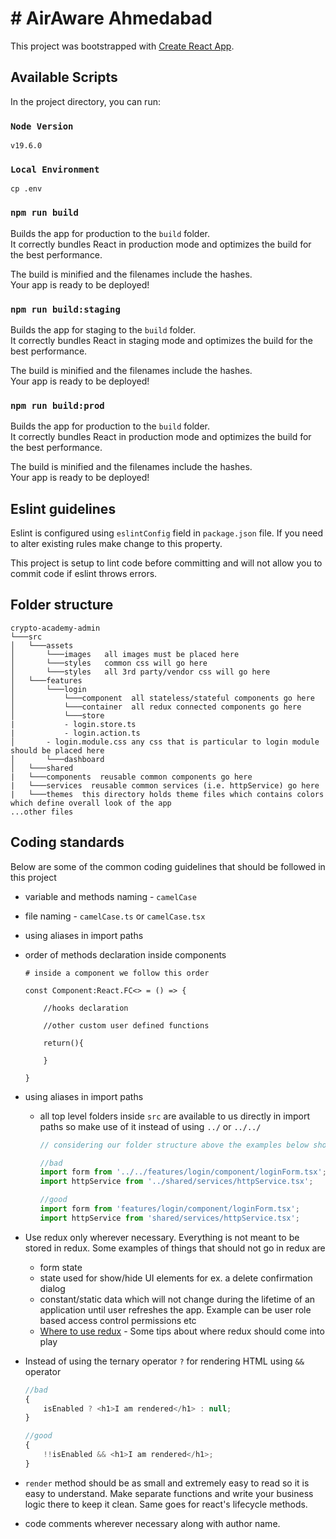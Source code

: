 # # AirAware Ahmedabad

This project was bootstrapped with [Create React App](https://github.com/facebook/create-react-app).

## Available Scripts

In the project directory, you can run:

### `Node Version`

```
v19.6.0
```

### `Local Environment`

```
cp .env
```

### `npm run build`

Builds the app for production to the `build` folder.<br>
It correctly bundles React in production mode and optimizes the build for the best performance.

The build is minified and the filenames include the hashes.<br>
Your app is ready to be deployed!

### `npm run build:staging`

Builds the app for staging to the `build` folder.<br>
It correctly bundles React in staging mode and optimizes the build for the best performance.

The build is minified and the filenames include the hashes.<br>
Your app is ready to be deployed!

### `npm run build:prod`

Builds the app for production to the `build` folder.<br>
It correctly bundles React in production mode and optimizes the build for the best performance.

The build is minified and the filenames include the hashes.<br>
Your app is ready to be deployed!

## Eslint guidelines

Eslint is configured using `eslintConfig` field in `package.json` file. If you need to alter existing rules make change to this property.

This project is setup to lint code before committing and will not allow you to commit code if eslint throws errors.

## Folder structure

```
crypto-academy-admin
└───src
│   └───assets
│   	└───images   all images must be placed here
│   	└───styles   common css will go here
│   	└───styles   all 3rd party/vendor css will go here
│   └───features
│   	└───login
│   		└───component  all stateless/stateful components go here
│   		└───container  all redux connected components go here
│   		└───store
|		    - login.store.ts
|		    - login.action.ts
│		- login.module.css any css that is particular to login module should be placed here
│   	└───dashboard
│   └───shared
|	└───components  reusable common components go here
|	└───services  reusable common services (i.e. httpService) go here
|	└───themes  this directory holds theme files which contains colors which define overall look of the app
...other files
```

## Coding standards

Below are some of the common coding guidelines that should be followed in this project

-   variable and methods naming - `camelCase `
-   file naming - `camelCase.ts` or `camelCase.tsx`
-   using aliases in import paths
-   order of methods declaration inside components

        # inside a component we follow this order

        const Component:React.FC<> = () => {

        	//hooks declaration

            //other custom user defined functions

            return(){

        	}

        }

-   using aliases in import paths

    -   all top level folders inside `src` are available to us directly in import paths so make use of it instead of using `../` or `../../`

        ```js
        // considering our folder structure above the examples below show the correct/incorrect versions of imports

        //bad
        import form from '../../features/login/component/loginForm.tsx';
        import httpService from '../shared/services/httpService.tsx';

        //good
        import form from 'features/login/component/loginForm.tsx';
        import httpService from 'shared/services/httpService.tsx';
        ```

-   Use redux only wherever necessary. Everything is not meant to be stored in redux. Some examples of things that should not go in redux are
    -   form state
    -   state used for show/hide UI elements for ex. a delete confirmation dialog
    -   constant/static data which will not change during the lifetime of an application until user refreshes the app. Example can be user role based access control permissions etc
    -   [Where to use redux](https://medium.com/@fastphrase/when-to-use-redux-f0aa70b5b1e2) - Some tips about where redux should come into play
-   Instead of using the ternary operator `?` for rendering HTML using `&&` operator

    ```js
    //bad
    {
    	isEnabled ? <h1>I am rendered</h1> : null;
    }

    //good
    {
    	!!isEnabled && <h1>I am rendered</h1>;
    }
    ```

-   `render` method should be as small and extremely easy to read so it is easy to understand. Make separate functions and write your business logic there to keep it clean. Same goes for react's lifecycle methods.
-   code comments wherever necessary along with author name.
